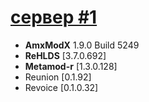 # <a href="https://cscontrol.ru/load/server/12018/5108-rehlds-clear-server.html">сервер #1</a>

<ul>
  <li><b title="Мод позволяет ставить плагины amx">AmxModX</b> 1.9.0 Build 5249</li>
  <li><b title="ReHLDS - это серверный движок полученный путём реверс-инжиниринга оригинального HLDS">ReHLDS</b> [3.7.0.692]</li>
  <li><b title="Мод по управлению модами и плагинами (включить/отключить/справка)">Metamod-r</b> [1.3.0.128]</li>
  <li>Reunion [0.1.92]</li>
  <li>Revoice [0.1.0.32]</li>
</ul>
  




